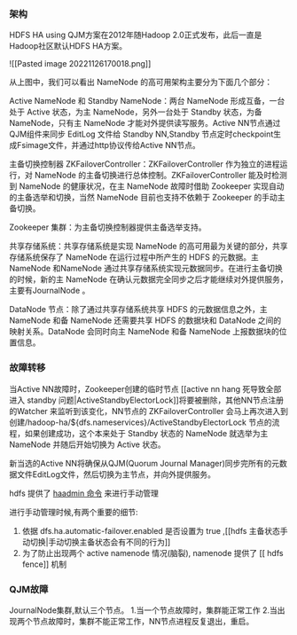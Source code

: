 
### 架构
HDFS HA using QJM方案在2012年随Hadoop 2.0正式发布，此后一直是Hadoop社区默认HDFS HA方案。

![[Pasted image 20221126170018.png]]



从上图中，我们可以看出 NameNode 的高可用架构主要分为下面几个部分：

Active NameNode 和 Standby NameNode：两台 NameNode 形成互备，一台处于 Active 状态，为主 NameNode，另外一台处于 Standby 状态，为备 NameNode，只有主 NameNode 才能对外提供读写服务。Active NN节点通过QJM组件来同步 EditLog 文件给 Standby NN,Standby 节点定时checkpoint生成Fsimage文件，并通过http协议传给Active NN节点。

主备切换控制器 ZKFailoverController：ZKFailoverController 作为独立的进程运行，对 NameNode 的主备切换进行总体控制。ZKFailoverController 能及时检测到 NameNode 的健康状况，在主 NameNode 故障时借助 Zookeeper 实现自动的主备选举和切换，当然 NameNode 目前也支持不依赖于 Zookeeper 的手动主备切换。

Zookeeper 集群：为主备切换控制器提供主备选举支持。

共享存储系统：共享存储系统是实现 NameNode 的高可用最为关键的部分，共享存储系统保存了 NameNode 在运行过程中所产生的 HDFS 的元数据。主 NameNode 和NameNode 通过共享存储系统实现元数据同步。在进行主备切换的时候，新的主 NameNode 在确认元数据完全同步之后才能继续对外提供服务，主要有JournalNode 。

DataNode 节点：除了通过共享存储系统共享 HDFS 的元数据信息之外，主 NameNode 和备 NameNode 还需要共享 HDFS 的数据块和 DataNode 之间的映射关系。DataNode 会同时向主 NameNode 和备 NameNode 上报数据块的位置信息。


### 故障转移
当Active NN故障时，Zookeeper创建的临时节点 [[active nn hang 死导致全部进入 standby 问题|ActiveStandbyElectorLock]]将要被删除，其他NN节点注册的Watcher 来监听到该变化，NN节点的 ZKFailoverController 会马上再次进入到创建/hadoop-ha/${dfs.nameservices}/ActiveStandbyElectorLock 节点的流程，如果创建成功，这个本来处于 Standby 状态的 NameNode 就选举为主 NameNode 并随后开始切换为 Active 状态。

新当选的Active NN将确保从QJM(Quorum Journal Manager)同步完所有的元数据文件EditLog文件，然后切换为主节点，并向外提供服务。

hdfs 提供了 [haadmin 命令](https://hadoop.apache.org/docs/r2.8.5/hadoop-project-dist/hadoop-hdfs/HDFSHighAvailabilityWithQJM.html#Administrative_commands) 来进行手动管理

进行手动管理时候,有两个重要的细节:
1. 依据 dfs.ha.automatic-failover.enabled  是否设置为 true ,[[hdfs 主备状态手动切换|手动切换主备状态会有不同的行为]]
2. 为了防止出现两个 active namenode 情况(脑裂), namenode 提供了 [[ hdfs fence]] 机制

### QJM故障
JournalNode集群,默认三个节点。
1.当一个节点故障时，集群能正常工作
2.当出现两个节点故障时，集群不能正常工作，NN节点进程反复退出，重启。






